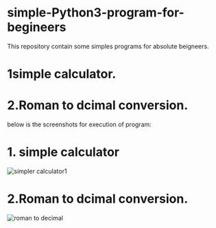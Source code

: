 # simple-Python3-program-for-begineers
This repository contain some simples programs for absolute beigneers.

# 1simple calculator.
# 2.Roman to dcimal conversion.

below is the screenshots for execution of program:

# 1. simple calculator

![simpler calculator1](https://user-images.githubusercontent.com/26687042/47963662-31f85380-e055-11e8-831a-9dad34941b0f.png)

# 2.Roman to dcimal conversion.

![roman to decimal](https://user-images.githubusercontent.com/26687042/47963666-36bd0780-e055-11e8-96fe-6e3bd402b887.png)

